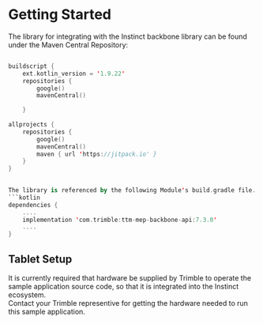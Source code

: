 # Getting Started

The library for integrating with the Instinct backbone library can be found under the Maven Central Repository:
```kotlin

buildscript {
    ext.kotlin_version = '1.9.22'
    repositories {
        google()
        mavenCentral()

    }
    
allprojects {
    repositories {
        google()
        mavenCentral()
        maven { url 'https://jitpack.io' }
    }
}  
    

The library is referenced by the following Module's build.gradle file.
```kotlin
dependencies {
    ....
    implementation 'com.trimble:ttm-mep-backbone-api:7.3.0'
    ....
}
```

## Tablet Setup

It is currently required that hardware be supplied by Trimble to operate the sample application source code, so that it is integrated into the Instinct ecosystem.\
Contact your Trimble representive for getting the hardware needed to run this sample application.